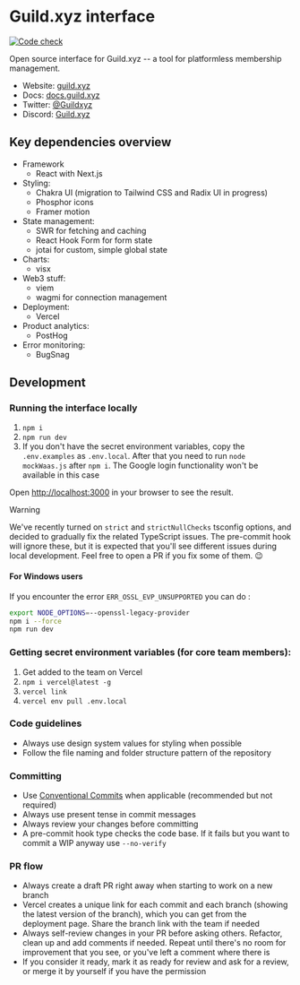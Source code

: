 # Guild.xyz interface

[![Code check](https://github.com/guildxyz/guild.xyz/actions/workflows/code-check.yml/badge.svg)](https://github.com/guildxyz/guild.xyz/actions/workflows/code-check.yml)

Open source interface for Guild.xyz -- a tool for platformless membership management.

- Website: [guild.xyz](https://guild.xyz)
- Docs: [docs.guild.xyz](https://docs.guild.xyz/)
- Twitter: [@Guildxyz](https://twitter.com/guildxyz)
- Discord: [Guild.xyz](https://discord.gg/KUkghUdk2G)

## Key dependencies overview

- Framework
  - React with Next.js
- Styling:
  - Chakra UI (migration to Tailwind CSS and Radix UI in progress)
  - Phosphor icons
  - Framer motion
- State management:
  - SWR for fetching and caching
  - React Hook Form for form state
  - jotai for custom, simple global state
- Charts:
  - visx
- Web3 stuff:
  - viem
  - wagmi for connection management
- Deployment:
  - Vercel
- Product analytics:
  - PostHog
- Error monitoring:
  - BugSnag

## Development

### Running the interface locally

1. `npm i`
2. `npm run dev`
3. If you don't have the secret environment variables, copy the `.env.examples` as `.env.local`. After that you need to run `node mockWaas.js` after `npm i`. The Google login functionality won't be available in this case

Open [http://localhost:3000](http://localhost:3000) in your browser to see the result.

> [!WARNING]
> We've recently turned on `strict` and `strictNullChecks` tsconfig options, and decided to gradually fix the related TypeScript issues. The pre-commit hook will ignore these, but it is expected that you'll see different issues during local development. Feel free to open a PR if you fix some of them. :wink:

#### For Windows users

If you encounter the error `ERR_OSSL_EVP_UNSUPPORTED` you can do :

```bash
export NODE_OPTIONS=--openssl-legacy-provider
npm i --force
npm run dev
```

### Getting secret environment variables (for core team members):

1. Get added to the team on Vercel
1. `npm i vercel@latest -g`
1. `vercel link`
1. `vercel env pull .env.local`

### Code guidelines

- Always use design system values for styling when possible
- Follow the file naming and folder structure pattern of the repository

### Committing

- Use [Conventional Commits](https://www.conventionalcommits.org/en/v1.0.0/) when applicable (recommended but not required)
- Always use present tense in commit messages
- Always review your changes before committing
- A pre-commit hook type checks the code base. If it fails but you want to commit a WIP anyway use `--no-verify`

### PR flow

- Always create a draft PR right away when starting to work on a new branch
- Vercel creates a unique link for each commit and each branch (showing the latest version of the branch), which you can get from the deployment page. Share the branch link with the team if needed
- Always self-review changes in your PR before asking others. Refactor, clean up and add comments if needed. Repeat until there's no room for improvement that you see, or you've left a comment where there is
- If you consider it ready, mark it as ready for review and ask for a review, or merge it by yourself if you have the permission
